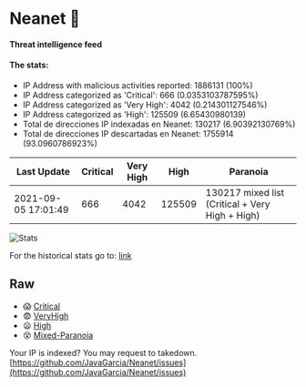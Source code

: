 # Neanet :hocho:
#### Threat intelligence feed
#### The stats:

- IP Address with malicious activities reported: 1886131 (100%)
- IP Address categorized as 'Critical':  666 (0.0353103787595%)
- IP Address categorized as 'Very High':  4042 (0.214301127546%)
- IP Address categorized as 'High':  125509 (6.65430980139)
- Total de direcciones IP indexadas en Neanet:  130217 (6.90392130769%)
- Total de direcciones IP descartadas en Neanet:  1755914 (93.0960786923%)

| Last Update | Critical | Very High | High | Paranoia |
| --- | --- | --- | --- | --- |
| 2021-09-05 17:01:49 | 666 | 4042 | 125509 | 130217 mixed list (Critical + Very High + High)|

![Stats](https://docs.google.com/spreadsheets/d/e/2PACX-1vSnaNMIXVabIpDJjufMlzH7poXnshF3mgd8Is1g9ytUEzVsP5my4Trn8f-xkoLLQ38xpL3HtmUexLo6/pubchart?oid=501124687&format=image)

For the historical stats go to: [link](/stats.csv)
## Raw
- :scream: [Critical](https://raw.githubusercontent.com/JavaGarcia/Neanet/master/blacklists/neanet_critical.txt)
- :fearful: [VeryHigh](https://raw.githubusercontent.com/JavaGarcia/Neanet/master/blacklists/neanet_veryHigh.txtt)
- :frowning: [High](https://raw.githubusercontent.com/JavaGarcia/Neanet/master/blacklists/neanet_high.txt)
- :dizzy_face: [Mixed-Paranoia](https://raw.githubusercontent.com/JavaGarcia/Neanet/master/blacklists/neanet_all.txt)


Your IP is indexed? You may request to takedown. [https://github.com/JavaGarcia/Neanet/issues](https://github.com/JavaGarcia/Neanet/issues)














































































































































































































































































































































































































































































































































































































































































































































































































































































































































































































































































































































































































































































































































































































































































































































































































































































































































































































































































































































































































































































































































































































































































































































































































































































































































































































































































































































































































































































































































































































































































































































































































































































































































































































































































































































































































































































































































































































































































































































































































































































































































































































































































































































































































































































































































































































































































































































































































































































































































































































































































































































































































































































































































































































































































































































































































































































































































































































































































































































































































































































































































































































































































































































































































































































































































































































































































































































































































































































































































































































































































































































































































































































































































































































































































































































































































































































































































































































































































































































































































































































































































































































































































































































































































































































































































































































































































































































